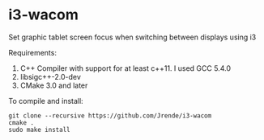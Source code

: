 # i3-wacom
Set graphic tablet screen focus when switching between displays using i3


Requirements:

1. C++ Compiler with support for at least c++11. I used GCC 5.4.0
2. libsigc++-2.0-dev
3. CMake 3.0 and later

To compile and install:

```
git clone --recursive https://github.com/Jrende/i3-wacom
cmake .
sudo make install
```
